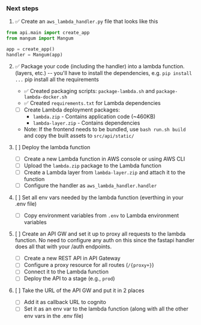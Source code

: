 ### Next steps

1. ✅ Create an `aws_lambda_handler.py` file that looks like this

```python
from api.main import create_app
from mangum import Mangum

app = create_app()
handler = Mangum(app)
```

2. ✅ Package your code (including the handler) into a lambda function. (layers, etc.) -- you'll have to install the dependencies, e.g. `pip install ...` pip install all the requirements
   - ✅ Created packaging scripts: `package-lambda.sh` and `package-lambda-docker.sh`
   - ✅ Created `requirements.txt` for Lambda dependencies
   - [ ] Create Lambda deployment packages:
     - `lambda.zip` - Contains application code (~460KB)
     - `lambda-layer.zip` - Contains dependencies
   - Note: If the frontend needs to be bundled, use `bash run.sh build` and copy the built assets to `src/api/static/`

3. [ ] Deploy the lambda function
   - [ ] Create a new Lambda function in AWS console or using AWS CLI
   - [ ] Upload the `lambda.zip` package to the Lambda function
   - [ ] Create a Lambda layer from `lambda-layer.zip` and attach it to the function
   - [ ] Configure the handler as `aws_lambda_handler.handler`

4. [ ] Set all env vars needed by the lambda function (everthing in your .env file)
   - [ ] Copy environment variables from `.env` to Lambda environment variables

5. [ ] Create an API GW and set it up to proxy all requests to the lambda function. No need to configure any auth on this since the fastapi handler does all that with your /auth endpoints.
   - [ ] Create a new REST API in API Gateway
   - [ ] Configure a proxy resource for all routes (`/{proxy+}`)
   - [ ] Connect it to the Lambda function
   - [ ] Deploy the API to a stage (e.g., `prod`)

6. [ ] Take the URL of the API GW and put it in 2 places
   - [ ] Add it as callback URL to cognito
   - [ ] Set it as an env var to the lambda function (along with all the other env vars in the .env file) 